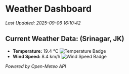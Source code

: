 
# Weather Dashboard

_Last Updated: 2025-09-06 16:10:42_

## Current Weather Data: (Srinagar, JK)
- **Temperature:** 19.4 °C ![Temperature Badge](https://img.shields.io/badge/Temperature-Low%20Temp-blue)
- **Wind Speed:** 8.4 km/h ![Wind Speed Badge](https://img.shields.io/badge/Wind%20Speed-Light%20Wind-blue)

*Powered by Open-Meteo API*
